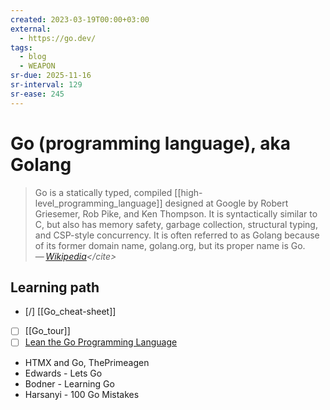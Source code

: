 ```yaml
---
created: 2023-03-19T00:00+03:00
external:
  - https://go.dev/
tags:
  - blog
  - WEAPON
sr-due: 2025-11-16
sr-interval: 129
sr-ease: 245
---
```


# Go (programming language), aka Golang

> Go is a statically typed, compiled [[high-level_programming_language]] designed at Google by Robert Griesemer, Rob Pike, and Ken Thompson. It is syntactically similar to C, but also has memory safety, garbage collection, structural typing, and CSP-style concurrency. It is often referred to as Golang because of its former domain name, golang.org, but its proper name is Go.\
> — <cite>[Wikipedia](https://en.wikipedia.org/wiki/Go_(programming_language))</cite>

## Learning path

- [/] [[Go_cheat-sheet]]
- [ ] [[Go_tour]]
- [ ] [Lean the Go Programming Language](https://go.dev/learn/)
- HTMX and Go, ThePrimeagen
- Edwards - Lets Go
- Bodner - Learning Go
- Harsanyi - 100 Go Mistakes
